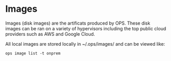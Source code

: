 Images
========================

Images (disk images) are the artificats produced by OPS. These disk
images can be ran on a variety of hypervisors including the top public
cloud providers such as AWS and Google Cloud.

All local images are stored locally in ~/.ops/images/ and can be viewed
like:

```ops image list -t onprem```
